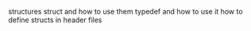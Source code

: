 structures struct and how to use them
typedef and how to use it
how to define structs in header files